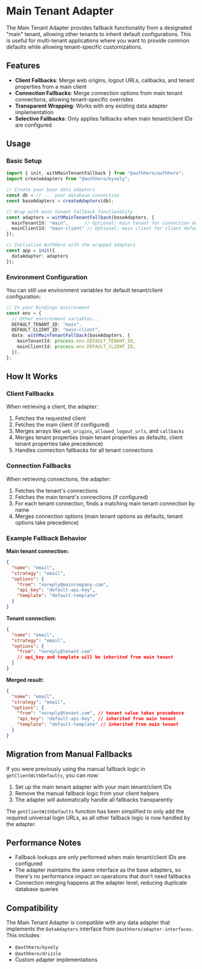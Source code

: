 # Main Tenant Adapter

The Main Tenant Adapter provides fallback functionality from a designated "main" tenant, allowing other tenants to inherit default configurations. This is useful for multi-tenant applications where you want to provide common defaults while allowing tenant-specific customizations.

## Features

- **Client Fallbacks**: Merge web origins, logout URLs, callbacks, and tenant properties from a main client
- **Connection Fallbacks**: Merge connection options from main tenant connections, allowing tenant-specific overrides
- **Transparent Wrapping**: Works with any existing data adapter implementation
- **Selective Fallbacks**: Only applies fallbacks when main tenant/client IDs are configured

## Usage

### Basic Setup

```typescript
import { init, withMainTenantFallback } from "@authhero/authhero";
import createAdapters from "@authhero/kysely";

// Create your base data adapters
const db = // ... your database connection
const baseAdapters = createAdapters(db);

// Wrap with main tenant fallback functionality
const adapters = withMainTenantFallback(baseAdapters, {
  mainTenantId: "main",      // Optional: main tenant for connection defaults
  mainClientId: "main-client" // Optional: main client for client defaults
});

// Initialize AuthHero with the wrapped adapters
const app = init({
  dataAdapter: adapters
});
```

### Environment Configuration

You can still use environment variables for default tenant/client configuration:

```typescript
// In your Bindings environment
const env = {
  // Other environment variables...
  DEFAULT_TENANT_ID: "main",
  DEFAULT_CLIENT_ID: "main-client",
  data: withMainTenantFallback(baseAdapters, {
    mainTenantId: process.env.DEFAULT_TENANT_ID,
    mainClientId: process.env.DEFAULT_CLIENT_ID,
  }),
};
```

## How It Works

### Client Fallbacks

When retrieving a client, the adapter:

1. Fetches the requested client
2. Fetches the main client (if configured)
3. Merges arrays like `web_origins`, `allowed_logout_urls`, and `callbacks`
4. Merges tenant properties (main tenant properties as defaults, client tenant properties take precedence)
5. Handles connection fallbacks for all tenant connections

### Connection Fallbacks

When retrieving connections, the adapter:

1. Fetches the tenant's connections
2. Fetches the main tenant's connections (if configured)
3. For each tenant connection, finds a matching main tenant connection by name
4. Merges connection options (main tenant options as defaults, tenant options take precedence)

### Example Fallback Behavior

**Main tenant connection:**

```json
{
  "name": "email",
  "strategy": "email",
  "options": {
    "from": "noreply@maincompany.com",
    "api_key": "default-api-key",
    "template": "default-template"
  }
}
```

**Tenant connection:**

```json
{
  "name": "email",
  "strategy": "email",
  "options": {
    "from": "noreply@tenant.com"
    // api_key and template will be inherited from main tenant
  }
}
```

**Merged result:**

```json
{
  "name": "email",
  "strategy": "email",
  "options": {
    "from": "noreply@tenant.com", // tenant value takes precedence
    "api_key": "default-api-key", // inherited from main tenant
    "template": "default-template" // inherited from main tenant
  }
}
```

## Migration from Manual Fallbacks

If you were previously using the manual fallback logic in `getClientWithDefaults`, you can now:

1. Set up the main tenant adapter with your main tenant/client IDs
2. Remove the manual fallback logic from your client helpers
3. The adapter will automatically handle all fallbacks transparently

The `getClientWithDefaults` function has been simplified to only add the required universal login URLs, as all other fallback logic is now handled by the adapter.

## Performance Notes

- Fallback lookups are only performed when main tenant/client IDs are configured
- The adapter maintains the same interface as the base adapters, so there's no performance impact on operations that don't need fallbacks
- Connection merging happens at the adapter level, reducing duplicate database queries

## Compatibility

The Main Tenant Adapter is compatible with any data adapter that implements the `DataAdapters` interface from `@authhero/adapter-interfaces`. This includes:

- `@authhero/kysely`
- `@authhero/drizzle`
- Custom adapter implementations
